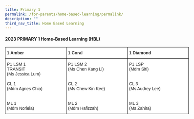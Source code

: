```yaml
---
title: Primary 1
permalink: /for-parents/home-based-learning/permalink/
description: ""
third_nav_title: Home Based Learning
---
```

#### **2023 PRIMARY 1 Home-Based Learning (HBL)**

<style type="text/css">
.tg  {border-collapse:collapse;border-spacing:0;}
.tg td{border-color:black;border-style:solid;border-width:1px;font-family:Arial, sans-serif;font-size:14px;
  overflow:hidden;padding:10px 5px;word-break:normal;}
.tg th{border-color:black;border-style:solid;border-width:1px;font-family:Arial, sans-serif;font-size:14px;
  font-weight:normal;overflow:hidden;padding:10px 5px;word-break:normal;}
.tg .tg-clhh{background-color:#FFF;color:#222;font-weight:bold;text-align:left;vertical-align:middle}
.tg .tg-6ua2{background-color:#FFF;border-color:inherit;color:#222;font-weight:bold;text-align:left;vertical-align:middle}
.tg .tg-1ppo{background-color:#FFF;color:#222;text-align:left;vertical-align:middle}
.tg .tg-yq3i{background-color:#FFF;color:#231F20;text-align:left;vertical-align:middle}
</style>
<table style="undefined;table-layout: fixed; width: 800px" class="tg">
<colgroup>
<col style="width: 200px">
<col style="width: 200px">
<col style="width: 200px">
</colgroup>
<thead>
  <tr>
    <th class="tg-clhh">1 Amber</th>
    <th class="tg-clhh">1 Coral</th>
    <th class="tg-clhh">1 Diamond</th>
  </tr>
</thead>
<tbody>
	  <tr>
    <td class="tg-1ppo">P1 LSM 1 <br>TRANSIT <br>(Ms Jessica Lum) <br> <br>
			CL 1 <br> (Mdm Agnes Chia) <br><br><br> ML 1 <br>(Mdm Norlela)</td>
    <td class="tg-1ppo">P1 LSM 2<br>(Ms Chen Kang Li) <br><br><br>
			CL 2<br>(Ms Chew Kin Kee) <br><br><br> ML 2 <br> (Mdm Hafizzah)</td>
    <td class="tg-1ppo">P1 LSP <br> (Mdm Siti) <br><br><br>
			CL 3<br>(Ms Audrey Lee) <br><br><br>  ML 3 <br>(Ms Zahira)</td>
  </tr>	
	</tbody></table>